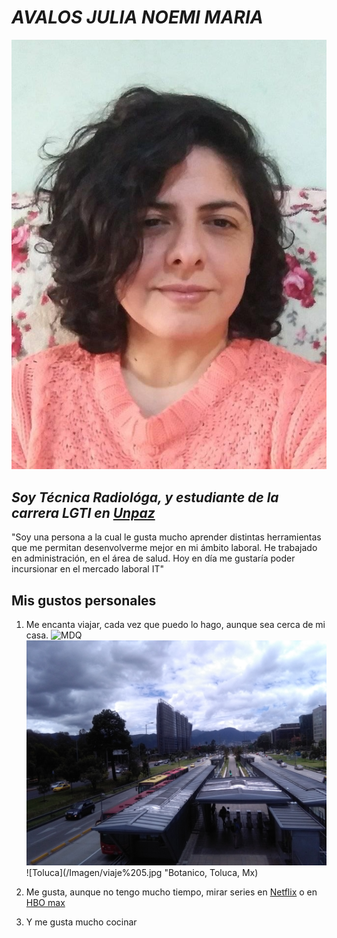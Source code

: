 # ***AVALOS JULIA NOEMI MARIA***

![yo](/Imagen/julia.jpg)

## *Soy Técnica Radiológa, y estudiante de la carrera LGTI en [Unpaz](https://www.unpaz.edu.ar/)*

"Soy una persona a la cual le gusta mucho aprender distintas herramientas que me permitan desenvolverme mejor en mi ámbito laboral. He trabajado en administración, en el área de salud. Hoy en día me gustaría poder incursionar en el mercado laboral IT"

## Mis gustos personales
1. Me encanta viajar, cada vez que puedo lo hago, aunque sea cerca de mi casa.
![MDQ](/Imagen/viaje1.jpg "MDQ") ![Bogota](/Imagen/viaje%202.jpg "Bogota") ![Toluca](/Imagen/viaje%205.jpg "Botanico, Toluca, Mx)

2. Me gusta, aunque no tengo mucho tiempo, mirar series en [Netflix](https://www.netflix.com/ar/) o en [HBO max](https://www.hbomax.com/ar/es)

3. Y me gusta mucho cocinar



 
